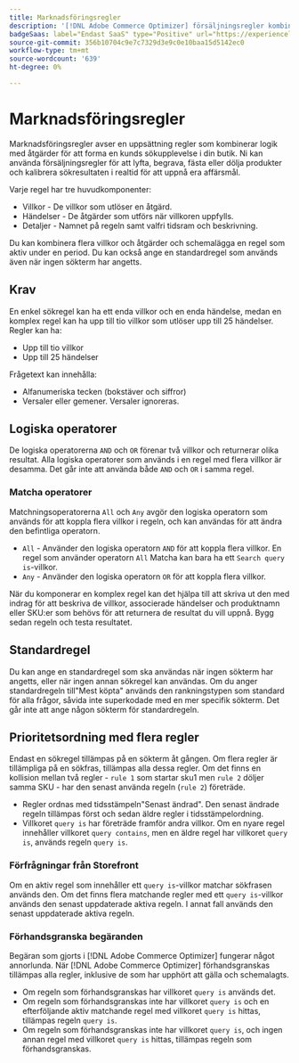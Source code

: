 ```yaml
---
title: Marknadsföringsregler
description: '[!DNL Adobe Commerce Optimizer] försäljningsregler kombinerar logik med åtgärder för att forma shoppingupplevelsen.'
badgeSaas: label="Endast SaaS" type="Positive" url="https://experienceleague.adobe.com/sv/docs/commerce/user-guides/product-solutions" tooltip="Gäller endast Adobe Commerce as a Cloud Service- och Adobe Commerce Optimizer-projekt (SaaS-infrastruktur som hanteras av Adobe)."
source-git-commit: 356b10704c9e7c7329d3e9c0e10baa15d5142ec0
workflow-type: tm+mt
source-wordcount: '639'
ht-degree: 0%

---
```


# Marknadsföringsregler

Marknadsföringsregler avser en uppsättning regler som kombinerar logik med åtgärder för att forma en kunds sökupplevelse i din butik. Ni kan använda försäljningsregler för att lyfta, begrava, fästa eller dölja produkter och kalibrera sökresultaten i realtid för att uppnå era affärsmål.

Varje regel har tre huvudkomponenter:

- Villkor - De villkor som utlöser en åtgärd.
- Händelser - De åtgärder som utförs när villkoren uppfylls.
- Detaljer - Namnet på regeln samt valfri tidsram och beskrivning.

Du kan kombinera flera villkor och åtgärder och schemalägga en regel som aktiv under en period. Du kan också ange en standardregel som används även när ingen sökterm har angetts.

## Krav

En enkel sökregel kan ha ett enda villkor och en enda händelse, medan en komplex regel kan ha upp till tio villkor som utlöser upp till 25 händelser.
Regler kan ha:

- Upp till tio villkor
- Upp till 25 händelser

Frågetext kan innehålla:

- Alfanumeriska tecken (bokstäver och siffror)
- Versaler eller gemener. Versaler ignoreras.

## Logiska operatorer

De logiska operatorerna `AND` och `OR` förenar två villkor och returnerar olika resultat. Alla logiska operatorer som används i en regel med flera villkor är desamma. Det går inte att använda både `AND` och `OR` i samma regel.

### Matcha operatorer

Matchningsoperatorerna `All` och `Any` avgör den logiska operatorn som används för att koppla flera villkor i regeln, och kan användas för att ändra den befintliga operatorn.

- `All` - Använder den logiska operatorn `AND` för att koppla flera villkor. En regel som använder operatorn `All` Matcha kan bara ha ett `Search query is`-villkor.
- `Any` - Använder den logiska operatorn `OR` för att koppla flera villkor.

När du komponerar en komplex regel kan det hjälpa till att skriva ut den med indrag för att beskriva de villkor, associerade händelser och produktnamn eller SKU:er som behövs för att returnera de resultat du vill uppnå. Bygg sedan regeln och testa resultatet.

## Standardregel

Du kan ange en standardregel som ska användas när ingen sökterm har angetts, eller när ingen annan sökregel kan användas. Om du anger standardregeln till&quot;Mest köpta&quot; används den rankningstypen som standard för alla frågor, såvida inte superkodade med en mer specifik sökterm. Det går inte att ange någon sökterm för standardregeln.

## Prioritetsordning med flera regler

Endast en sökregel tillämpas på en sökterm åt gången.
Om flera regler är tillämpliga på en sökfras, tillämpas alla dessa regler. Om det finns en kollision mellan två regler - `rule 1` som startar sku1 men `rule 2` döljer samma SKU - har den senast använda regeln (`rule 2`) företräde.

- Regler ordnas med tidsstämpeln&quot;Senast ändrad&quot;. Den senast ändrade regeln tillämpas först och sedan äldre regler i tidsstämpelordning.
- Villkoret `query is` har företräde framför andra villkor. Om en nyare regel innehåller villkoret `query contains`, men en äldre regel har villkoret `query is`, används regeln `query is`.

### Förfrågningar från Storefront

Om en aktiv regel som innehåller ett `query is`-villkor matchar sökfrasen används den. Om det finns flera matchande regler med ett `query is`-villkor används den senast uppdaterade aktiva regeln.
I annat fall används den senast uppdaterade aktiva regeln.

### Förhandsgranska begäranden

Begäran som gjorts i [!DNL Adobe Commerce Optimizer] fungerar något annorlunda. När [!DNL Adobe Commerce Optimizer] förhandsgranskas tillämpas alla regler, inklusive de som har upphört att gälla och schemalagts.

- Om regeln som förhandsgranskas har villkoret `query is` används det.
- Om regeln som förhandsgranskas inte har villkoret `query is` och en efterföljande aktiv matchande regel med villkoret `query is` hittas, tillämpas regeln `query is`.
- Om regeln som förhandsgranskas inte har villkoret `query is`, och ingen annan regel med villkoret `query is` hittas, tillämpas regeln som förhandsgranskas.
